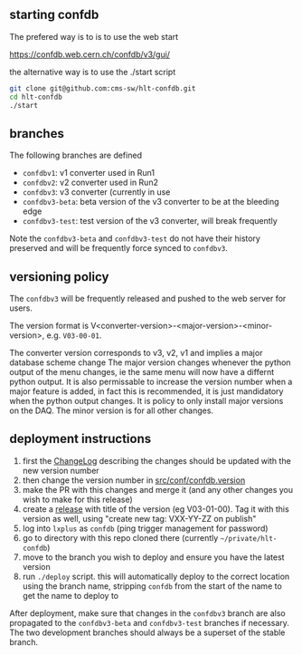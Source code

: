 ## starting confdb

The prefered way is to is to use the web start

https://confdb.web.cern.ch/confdb/v3/gui/

the alternative way is to use the ./start script
```bash
git clone git@github.com:cms-sw/hlt-confdb.git
cd hlt-confdb
./start
```

## branches

The following branches are defined

  * `confdbv1`: v1 converter used in Run1
  * `confdbv2`: v2 converter used in Run2
  * `confdbv3`: v3 converter (currently in use
  * `confdbv3-beta`: beta version of the v3 converter to be at the bleeding edge
  * `confdbv3-test`: test version of the v3 converter, will break frequently

Note the `confdbv3-beta` and `confdbv3-test` do not have their history preserved and will be frequently
force synced to `confdbv3`.

## versioning policy

The `confdbv3` will be frequently released and pushed to the web server for users.

The version format is V\<converter-version\>-\<major-version\>-\<minor-version\>, e.g. `V03-00-01`.

The converter version corresponds to v3, v2, v1 and implies a major database scheme change
The major version changes whenever the python output of the menu changes, ie the same menu will now have a differnt python output. It is also permissable to increase the version number when a major feature is added, in fact this is recommended, it is just mandidatory when the python output changes. It is policy to only install major versions on the DAQ. 
The minor version is for all other changes.

## deployment instructions

  1. first the [ChangeLog](ChangeLog) describing the changes should be updated with the new version number
  1. then change the version number in [src/conf/confdb.version](src/conf/confdb.version)
  1. make the PR with this changes and merge it (and any other changes you wish to make for this release)
  1. create a [release](https://github.com/Sam-Harper/hlt-confdb/releases/new) with title of the version (eg V03-01-00). Tag it with this version as well, using "create new tag: VXX-YY-ZZ on publish"
  1. log into `lxplus` as `confdb` (ping trigger management for password)
  1. go to directory with this repo cloned there (currently `~/private/hlt-confdb`)
  1. move to the branch you wish to deploy and ensure you have the latest version
  1. run `./deploy` script. this will automatically deploy to the correct location using the branch name, stripping `confdb` from the start of the name to get the name to deploy to

After deployment, make sure that changes in the `confdbv3` branch are also propagated to the `confdbv3-beta` and `confdbv3-test` branches if necessary.
The two development branches should always be a superset of the stable branch.
